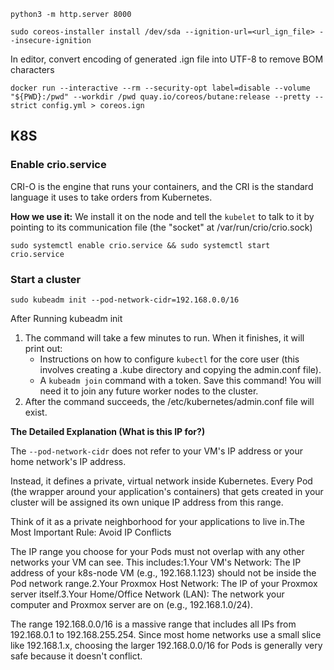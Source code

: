 
```shell
python3 -m http.server 8000
```

```shell
sudo coreos-installer install /dev/sda --ignition-url=<url_ign_file> --insecure-ignition
```

In editor, convert encoding of generated .ign file into UTF-8 to remove BOM characters


```shell
docker run --interactive --rm --security-opt label=disable --volume "${PWD}:/pwd" --workdir /pwd quay.io/coreos/butane:release --pretty --strict config.yml > coreos.ign
```


## K8S

### Enable crio.service
CRI-O is the engine that runs your containers, and the CRI is the standard language it uses to take orders from Kubernetes.

**How we use it:** We install it on the node and tell the `kubelet` to talk to it by pointing to its communication file (the "socket" at /var/run/crio/crio.sock)

```shell
sudo systemctl enable crio.service && sudo systemctl start crio.service
```

### Start a cluster

```shell
sudo kubeadm init --pod-network-cidr=192.168.0.0/16
```

After Running kubeadm init

1. The command will take a few minutes to run. When it finishes, it will print out:
    - Instructions on how to configure `kubectl` for the core user (this involves creating a .kube directory and copying the admin.conf file).
    - A `kubeadm join` command with a token. Save this command! You will need it to join any future worker nodes to the cluster.
2. After the command succeeds, the /etc/kubernetes/admin.conf file will exist.


**The Detailed Explanation (What is this IP for?)**

The `--pod-network-cidr` does not refer to your VM's IP address or your home network's IP address.

Instead, it defines a private, virtual network inside Kubernetes. Every Pod (the wrapper around your application's containers) that gets created in your cluster will be assigned its own unique IP address from this range.

Think of it as a private neighborhood for your applications to live in.The Most Important Rule: Avoid IP Conflicts

The IP range you choose for your Pods must not overlap with any other networks your VM can see. This includes:1.Your VM's Network: The IP address of your k8s-node VM (e.g., 192.168.1.123) should not be inside the Pod network range.2.Your Proxmox Host Network: The IP of your Proxmox server itself.3.Your Home/Office Network (LAN): The network your computer and Proxmox server are on (e.g., 192.168.1.0/24).

The range 192.168.0.0/16 is a massive range that includes all IPs from 192.168.0.1 to 192.168.255.254. Since most home networks use a small slice like 192.168.1.x, choosing the larger 192.168.0.0/16 for Pods is generally very safe because it doesn't conflict.